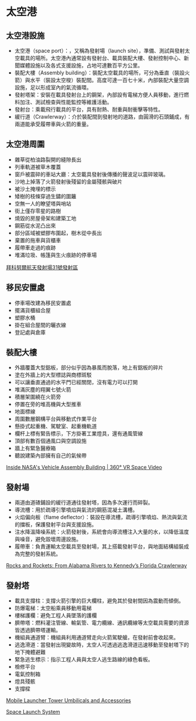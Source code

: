 # 太空港

## 太空港設施
- 太空港（space port）：，又稱為發射場（launch site），準備、測試與發射太空載具的場所。太空港內通常設有發射台、載具裝配大樓、發射控制中心、新聞媒體設施以及各式支援設施，占地可達數百平方公里。
- 裝配大樓（Assembly building）：裝配太空載具的場所，可分為垂直（裝設火箭）與水平（裝設太空梭）裝配間。高度可達一百七十米，內部裝配大量空調設施，足以形成室內的氣流循環。
- 發射塔架：安裝在載具發射台上的鋼架，內部設有電梯方便人員移動，進行燃料加注、測試檢查與性能監控等維護活動。
- 發射台：乘載飛行載具的平台，具有耐熱、耐重與耐衝擊等特性。
- 緩行道（Crawlerway）：介於裝配間到發射地的道路，由圓滑的石頭鋪成，有兩道能承受履帶車與火箭的重量。

## 太空港周圍
- 雜草從柏油路裂開的縫隙長出
- 列車軌道被草木覆蓋
- 窗戶被震碎的車站大廳：太空載具發射後傳播的聲波足以震碎玻璃。
- 沙地上掉落了火箭發射後殘留的金屬殘骸與破片
- 被沙土掩埋的標示
- 矮樹的枝條穿過生鏽的圍籬
- 空無一人的瞭望塔與哨站
- 街上僅存零星的路樹
- 燒毀的房屋骨架和建築工地
- 鋼筋從水泥凸出來
- 部分區域被塑膠布圍起，樹木從中長出
- 棄置的拖車與貨櫃車
- 履帶車走過的痕跡
- 堆滿垃圾、帳篷與生火痕跡的停車場

[拜科努爾航天發射場31號發射區](https://zh.wikipedia.org/zh-tw/%E6%8B%9C%E7%A7%91%E5%8A%AA%E5%B0%94%E8%88%AA%E5%A4%A9%E5%8F%91%E5%B0%84%E5%9C%BA31%E5%8F%B7%E5%8F%91%E5%B0%84%E5%8C%BA#/media/File:Baikonur_Cosmodrome_Site_31.JPG)

## 移民安置處
- 停車場改建為移民安置處
- 擺滿貨櫃組合屋
- 塑膠水桶
- 掛在組合屋間的曬衣線
- 登記處與倉庫

## 裝配大樓
- 外牆覆蓋大型鋁板，部分似乎因為暴風而脫落，地上有鋁板的碎片
- 塗在外牆上的大型標誌與商標斑駁
- 可以讓垂直通過的水平門已經關閉，沒有電力可以打開
- 堆滿灰塵的翔翼七號火箭
- 積層架圍繞在火箭旁
- 停置在旁的堆高機與大型推車
- 地面標線
- 周圍數層鋼構平台與移動式作業平台
- 懸掛式起重機、駕駛室、起重機軌道
- 欄杆上標有緊告標示，下方掛著工業燈具，還有通風管線
- 頂部有數百個通風口與空調設施
- 牆上有緊急醫療箱
- 聽說建築內部擁有自己的氣候帶

[Inside NASA's Vehicle Assembly Building | 360° VR Space Video](https://www.youtube.com/watch?v=E7EQ1QUXDlc)

## 發射場
- 兩道由道碴鋪設的緩行道通往發射塔，因為多次運行而碎裂。
- 導流槽：用於疏導引擎噴焰與氣流的鋼筋混凝土溝槽。
- 火焰偏向板（flame deflector）：裝設在導流槽，疏導引擎噴焰、熱流與氣流的擋板，保護發射平台與支援設施。
- 注水降溫降噪系統：火箭發射後，系統會向導流槽注入大量的水，以降低溫度與噪音，避免毀壞周邊設施。
- 履帶車：負責運輸太空載具至發射場，其上搭載發射平台，與地面結構組裝成為完整的發射系統。

[Rocks and Rockets: From Alabama Rivers to Kennedy’s Florida Crawlerway](https://www.nasa.gov/missions/artemis/rocks-and-rockets-from-alabama-rivers-to-kennedys-florida-crawlerway/)

## 發射塔
- 載具支撐柱：支撐火箭引擎的巨大欄柱，避免其於發射間因為震動而傾倒。
- 防爆電梯：太空船乘員移動用電梯
- 樓梯護欄：避免工程人員墜落的護欄
- 臍帶塔：燃料灌注管線、輸氣管、電力纜線、通訊纜線等太空載具需要的資源皆透過臍帶塔運輸。
- 機組員通道臂：機組員利用通道臂走向火箭駕駛艙，在發射前會收起來。
- 逃逸滑道：當發射出現變故時，太空人可透過逃逸滑道迅速移動至發射塔下的地下掩體避難
- 緊急逃生標示：指示工程人員與太空人逃生路線的綠色看板。
- 檢修平台
- 電氣控制箱
- 燈具殘骸
- 支撐樑

[Mobile Launcher Tower Umbilicals and Accessories](https://www.nasa.gov/wp-content/uploads/2018/06/fs-2018-02-250-ksc-ml_umbilical_fact_sheet.pdf?emrc=3f5e9f)

[Space Launch System](https://www.nasa.gov/directorates/esdmd/space-launch-system-ftdku/)

